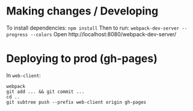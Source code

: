 
Making changes / Developing
===========================
To install dependencies: `npm install`
Then to run: `webpack-dev-server --progress --colors`
Open http://localhost:8080/webpack-dev-server/

Deploying to prod (gh-pages)
============================
In `web-client`:
```
webpack
git add ... && git commit ...
cd ..
git subtree push --prefix web-client origin gh-pages
```